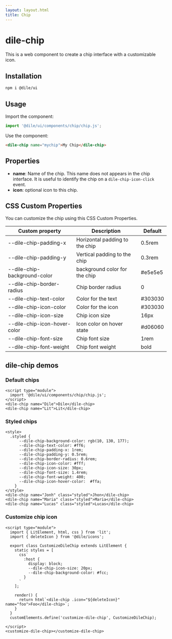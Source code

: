 ```yaml
---
layout: layout.html
title: Chip
---
```


# dile-chip

This is a web component to create a chip interface with a customizable icon.

## Installation
```bash
npm i @dile/ui
```

## Usage

Import the component:

```javascript
import '@dile/ui/components/chip/chip.js';
```

Use the component:

```html
<dile-chip name="mychip">My Chip</dile-chip>
```

## Properties

- **name**: Name of the chip. This name does not appears in the chip interface. It is useful to identify the chip on a `dile-chip-icon-click` event.
- **icon**: optional icon to this chip.

## CSS Custom Properties

You can customize the chip using this CSS Custom Properties.

Custom property | Description | Default
----------------|-------------|---------
--dile-chip-padding-x | Horizontal padding to the chip | 0.5rem
--dile-chip-padding-y | Vertical padding to the chip | 0.3rem
--dile-chip-background-color | background color for the chip | #e5e5e5
--dile-chip-border-radius | Chip border radius | 0
--dile-chip-text-color | Color for the text | #303030
--dile-chip-icon-color | Color for the icon | #303030
--dile-chip-icon-size | Chip icon size | 16px
--dile-chip-icon-hover-color | Icon color on hover state | #d06060
--dile-chip-font-size | Chip font size | 1rem
--dile-chip-font-weight | Chip font weight | bold

## dile-chip demos

### Default chips 

```html:preview
<script type="module">
  import '@dile/ui/components/chip/chip.js';
</script>
<dile-chip name="Dile">Dile</dile-chip>
<dile-chip name="Lit">Lit</dile-chip>
```

### Styled chips

```html:preview
<style>
  .styled {
      --dile-chip-background-color: rgb(10, 130, 177);
      --dile-chip-text-color: #ff6;
      --dile-chip-padding-x: 1rem;
      --dile-chip-padding-y: 0.5rem;
      --dile-chip-border-radius: 0.6rem;
      --dile-chip-icon-color: #fff;
      --dile-chip-icon-size: 30px;
      --dile-chip-font-size: 1.4rem;
      --dile-chip-font-weight: 400;
      --dile-chip-icon-hover-color:  #ffa;
    }
</style>
<dile-chip name="Jonh" class="styled">Jhon</dile-chip> 
<dile-chip name="Maria" class="styled">Maria</dile-chip>
<dile-chip name="Lucas" class="styled">Lucas</dile-chip>
```

### Customize chip icon

```html:preview
<script type="module">
  import { LitElement, html, css } from 'lit';
  import { deleteIcon } from '@dile/icons';

  export class CustomizeDileChip extends LitElement {
    static styles = [
      css`
        :host {
          display: block;
          --dile-chip-icon-size: 20px;
          --dile-chip-background-color: #fcc;
        }
      `
    ];
  
    render() {
      return html`<dile-chip .icon="${deleteIcon}" name="foo">Foo</dile-chip>`;
    }
  }
  customElements.define('customize-dile-chip', CustomizeDileChip);
  
</script>
<customize-dile-chip></customize-dile-chip>
```